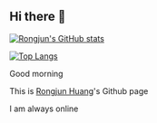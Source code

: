 ## Hi there 👋

[![Rongjun's GitHub stats](https://github-readme-stats.vercel.app/api?username=Rongjun-ANU&count_private=true&show_icons=true&theme=synthwave)](https://github.com/anuraghazra/github-readme-stats)

[![Top Langs](https://github-readme-stats.vercel.app/api/top-langs/?username=Rongjun-ANU&layout=compact&count_private=true&show_icons=true&theme=synthwave)](https://github.com/anuraghazra/github-readme-stats)

Good morning 

This is [Rongjun Huang](www.rongjun-huang.com)'s Github page

I am always online

<!--
**Rongjun-ANU/Rongjun-ANU** is a ✨ _special_ ✨ repository because its `README.md` (this file) appears on your GitHub profile.

Here are some ideas to get you started:

- 🔭 I’m currently working on ...
- 🌱 I’m currently learning ...
- 👯 I’m looking to collaborate on ...
- 🤔 I’m looking for help with ...
- 💬 Ask me about ...
- 📫 How to reach me: ...
- 😄 Pronouns: ...
- ⚡ Fun fact: ...
-->
